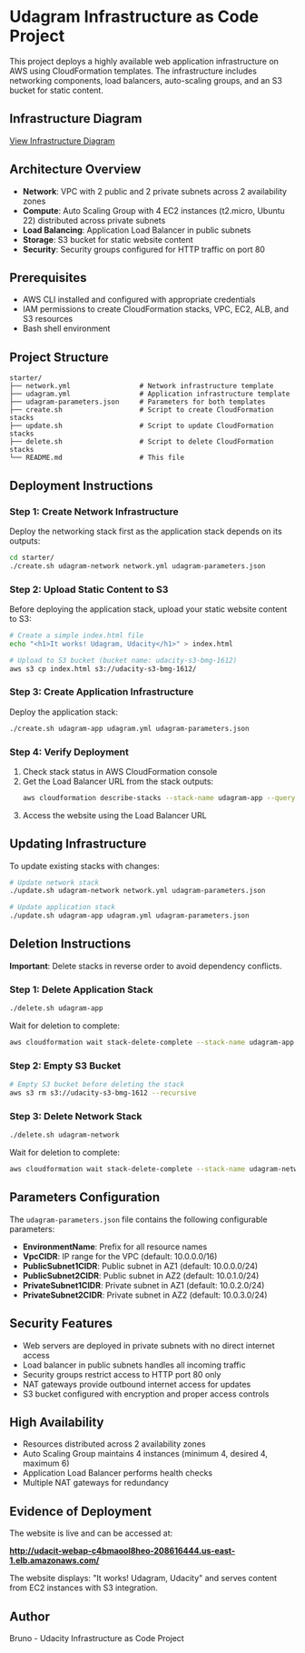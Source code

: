 # Udagram Infrastructure as Code Project

This project deploys a highly available web application infrastructure on AWS using CloudFormation templates. The infrastructure includes networking components, load balancers, auto-scaling groups, and an S3 bucket for static content.

## Infrastructure Diagram

[View Infrastructure Diagram](https://lucid.app/lucidchart/dc556751-3533-4db1-8f92-cad02b9caa91/edit?viewport_loc=-880%2C-404%2C3351%2C1821%2C0_0&invitationId=inv_b882e23c-c8e6-4c9b-8ad0-d73ada502c1f)

## Architecture Overview

- **Network**: VPC with 2 public and 2 private subnets across 2 availability zones
- **Compute**: Auto Scaling Group with 4 EC2 instances (t2.micro, Ubuntu 22) distributed across private subnets
- **Load Balancing**: Application Load Balancer in public subnets
- **Storage**: S3 bucket for static website content
- **Security**: Security groups configured for HTTP traffic on port 80

## Prerequisites

- AWS CLI installed and configured with appropriate credentials
- IAM permissions to create CloudFormation stacks, VPC, EC2, ALB, and S3 resources
- Bash shell environment

## Project Structure

```
starter/
├── network.yml                 # Network infrastructure template
├── udagram.yml                 # Application infrastructure template
├── udagram-parameters.json     # Parameters for both templates
├── create.sh                   # Script to create CloudFormation stacks
├── update.sh                   # Script to update CloudFormation stacks
├── delete.sh                   # Script to delete CloudFormation stacks
└── README.md                   # This file
```

## Deployment Instructions

### Step 1: Create Network Infrastructure

Deploy the networking stack first as the application stack depends on its outputs:

```bash
cd starter/
./create.sh udagram-network network.yml udagram-parameters.json
```

### Step 2: Upload Static Content to S3

Before deploying the application stack, upload your static website content to S3:

```bash
# Create a simple index.html file
echo "<h1>It works! Udagram, Udacity</h1>" > index.html

# Upload to S3 bucket (bucket name: udacity-s3-bmg-1612)
aws s3 cp index.html s3://udacity-s3-bmg-1612/
```

### Step 3: Create Application Infrastructure

Deploy the application stack:

```bash
./create.sh udagram-app udagram.yml udagram-parameters.json
```

### Step 4: Verify Deployment

1. Check stack status in AWS CloudFormation console
2. Get the Load Balancer URL from the stack outputs:
   ```bash
   aws cloudformation describe-stacks --stack-name udagram-app --query 'Stacks[0].Outputs'
   ```
3. Access the website using the Load Balancer URL

## Updating Infrastructure

To update existing stacks with changes:

```bash
# Update network stack
./update.sh udagram-network network.yml udagram-parameters.json

# Update application stack
./update.sh udagram-app udagram.yml udagram-parameters.json
```

## Deletion Instructions

**Important**: Delete stacks in reverse order to avoid dependency conflicts.

### Step 1: Delete Application Stack

```bash
./delete.sh udagram-app
```

Wait for deletion to complete:
```bash
aws cloudformation wait stack-delete-complete --stack-name udagram-app
```

### Step 2: Empty S3 Bucket

```bash
# Empty S3 bucket before deleting the stack
aws s3 rm s3://udacity-s3-bmg-1612 --recursive
```

### Step 3: Delete Network Stack

```bash
./delete.sh udagram-network
```

Wait for deletion to complete:
```bash
aws cloudformation wait stack-delete-complete --stack-name udagram-network
```

## Parameters Configuration

The `udagram-parameters.json` file contains the following configurable parameters:

- **EnvironmentName**: Prefix for all resource names
- **VpcCIDR**: IP range for the VPC (default: 10.0.0.0/16)
- **PublicSubnet1CIDR**: Public subnet in AZ1 (default: 10.0.0.0/24)
- **PublicSubnet2CIDR**: Public subnet in AZ2 (default: 10.0.1.0/24)
- **PrivateSubnet1CIDR**: Private subnet in AZ1 (default: 10.0.2.0/24)
- **PrivateSubnet2CIDR**: Private subnet in AZ2 (default: 10.0.3.0/24)

## Security Features

- Web servers are deployed in private subnets with no direct internet access
- Load balancer in public subnets handles all incoming traffic
- Security groups restrict access to HTTP port 80 only
- NAT gateways provide outbound internet access for updates
- S3 bucket configured with encryption and proper access controls

## High Availability

- Resources distributed across 2 availability zones
- Auto Scaling Group maintains 4 instances (minimum 4, desired 4, maximum 6)
- Application Load Balancer performs health checks
- Multiple NAT gateways for redundancy

## Evidence of Deployment

The website is live and can be accessed at: 

**http://udacit-webap-c4bmaool8heo-208616444.us-east-1.elb.amazonaws.com/**

The website displays: "It works! Udagram, Udacity" and serves content from EC2 instances with S3 integration.

## Author

Bruno - Udacity Infrastructure as Code Project